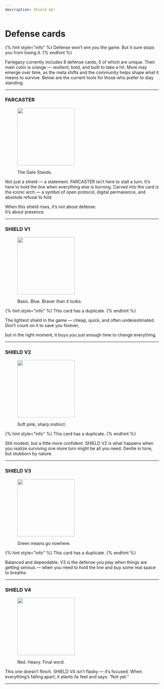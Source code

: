 ```yaml
---
description: Shield Up!
---
```


# Defense cards

{% hint style="info" %}
Defense won’t win you the game. But it sure stops you from losing it.
{% endhint %}

Farlegacy currently includes 8 defense cards, 5 of which are unique. Their main color is orange — resilient, bold, and built to take a hit. More may emerge over time, as the meta shifts and the community helps shape what it means to survive. Below are the current tools for those who prefer to stay standing.

***

### FARCASTER

<div align="left"><figure><img src="../.gitbook/assets/IMG_1064 (1).PNG" alt="" width="188"><figcaption><p>The Gate Stands.</p></figcaption></figure></div>

Not just a shield — a statement. FARCASTER isn’t here to stall a turn. It’s here to hold the line when everything else is burning. Carved into the card is the iconic arch — a symbol of open protocol, digital permanence, and absolute refusal to fold.

When this shield rises, it’s not about defense.\
It’s about presence.

***

### SHIELD V1

<div align="left"><figure><img src="../.gitbook/assets/IMG_1065.PNG" alt="" width="188"><figcaption><p>Basic. Blue. Braver than it looks.</p></figcaption></figure></div>

{% hint style="info" %}
This card has a duplicate.
{% endhint %}

The lightest shield in the game — cheap, quick, and often underestimated. Don’t count on it to save you forever,&#x20;

but in the right moment, it buys you just enough time to change everything.

***

### SHIELD V2

<div align="left"><figure><img src="../.gitbook/assets/IMG_1066.PNG" alt="" width="188"><figcaption><p>Soft pink, sharp instinct.</p></figcaption></figure></div>

{% hint style="info" %}
This card has a duplicate.
{% endhint %}

Still modest, but a little more confident. SHIELD V2 is what happens when you realize surviving one more turn might be all you need. Gentle in tone, but stubborn by nature.

***

### SHIELD V3

<div align="left"><figure><img src="../.gitbook/assets/IMG_1067.PNG" alt="" width="188"><figcaption><p>Green means go nowhere.</p></figcaption></figure></div>

{% hint style="info" %}
This card has a duplicate.
{% endhint %}

Balanced and dependable. V3 is the defense you play when things are getting serious — when you need to hold the line and buy some real space to breathe.

***

### SHIELD V4

<div align="left"><figure><img src="../.gitbook/assets/IMG_1068.PNG" alt="" width="188"><figcaption><p>Red. Heavy. Final word.</p></figcaption></figure></div>

This one doesn’t flinch. SHIELD V4 isn’t flashy — it’s focused. When everything’s falling apart, it plants its feet and says: “Not yet.”

***

